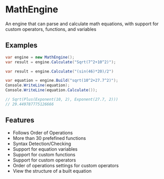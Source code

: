 # MathEngine
An engine that can parse and calculate math equations, with support for custom operators, functions, and variables

## Examples

```cs
var engine = new MathEngine();
var result = engine.Calculate("Sqrt(7^2+10^2)");
```
```cs
var result = engine.Calculate("(sin(46)*20)/2")
```

```cs
var equation = engine.Build("sqrt(10^2+27.7^2)");
Console.WriteLine(equation);
Console.WriteLine(equation.Calculate());

// Sqrt(Plus(Exponent(10, 2), Exponent(27.7, 2)))
// 29.449787775126666
```

## Features
* Follows Order of Operations
* More than 30 prefefined functions
* Syntax Detection/Checking
* Support for equation variables
* Support for custom functions
* Support for custom operators
* Order of operations settings for custom operators
* View the structure of a built equation
